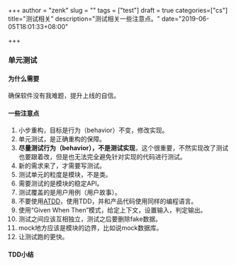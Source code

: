 +++
author = "zenk"
slug = ""
tags = ["test"]
draft = true
categories=["cs"]
title="测试相关"
description="测试相关一些注意点。"
date="2019-06-05T18:01:33+08:00"

+++

### 单元测试

#### 为什么需要

确保软件没有我难题，提升上线的自信。

#### 一些注意点

1. 小步重构，目标是行为（behavior）不变，修改实现。
2. 单元测试，是正确重构的保障。
3. **尽量测试行为（behavior），不是测试实现**，这个很重要，不然实现改了测试也要跟着改，但是也无法完全避免针对实现的代码进行测试。
4. 新的需求来了，才需要写测试。
5. 测试单元的粒度是模块，不是类。
6. 需要测试的是模块的稳定API。
7. 测试覆盖的是用户用例（用户故事）。
8. 不要使用[ATDD](https://www.ca.com/en/blog-agile-requirements-designer/guide-to-test-driven-development-tdd-vs-bdd-vs-atdd.html)，使用TDD，并和产品代码使用同样的编程语言。
9. 使用“Given When Then”模式，给定上下文，设置输入，判定输出。
10. 测试之间应该互相独立，测试之后要删除fake数据。
11. mock地方应该是模块的边界，比如说mock数据库。
12. 让测试跑的更快。

#### TDD小结